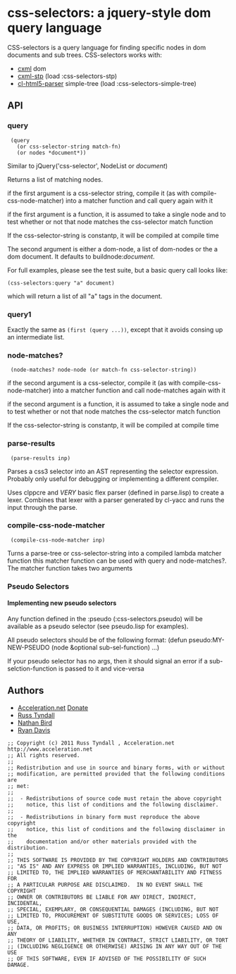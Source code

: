 # css-selectors: a jquery-style dom query language

CSS-selectors is a query language for finding specific nodes in dom
documents and sub trees.  CSS-selectors works with:

 * [cxml](http://common-lisp.net/project/cxml/) dom
 * [cxml-stp](http://www.lichteblau.com/cxml-stp/) (load :css-selectors-stp)
 * [cl-html5-parser](https://github.com/copyleft/cl-html5-parser) simple-tree (load :css-selectors-simple-tree)

## API

### query

```
 (query
   (or css-selector-string match-fn)
   (or nodes *document*))
```

Similar to jQuery('css-selector', NodeList or *document*)

Returns a list of matching nodes.

if the first argument is a css-selector string, compile it (as with compile-css-node-matcher)
into a matcher function and call query again with it

if the first argument is a function, it is assumed to take a single node
and to test whether or not that node matches the css-selector match function

If the css-selector-string is constantp, it will be compiled at compile time

The second argument is either a dom-node, a list of dom-nodes or the a dom document.
It defaults to buildnode:*document*.

For full examples, please see the test suite, but a basic query call looks like:
```
(css-selectors:query "a" document)
```
which will return a list of all "a" tags in the document.

### query1

Exactly the same as `(first (query ...))`, except that it avoids
consing up an intermediate list.

### node-matches?

```
 (node-matches? node-node (or match-fn css-selector-string))
```

if the second argument is a css-selector, compile it (as with compile-css-node-matcher)
into a matcher function and call node-matches again with it

if the second argument is a function, it is assumed to take a single node
and to test whether or not that node matches the css-selector match function

If the css-selector-string is constantp, it will be compiled at compile time

### parse-results

```
 (parse-results inp)
```

Parses a css3 selector into an AST representing the selector expression.
Probably only useful for debugging or implementing a different compiler.

Uses clppcre and *VERY* basic flex parser (defined in parse.lisp) to
create a lexer.  Combines that lexer with a parser generated by
cl-yacc and runs the input through the parse.

### compile-css-node-matcher

```
 (compile-css-node-matcher inp)
```

Turns a parse-tree or css-selector-string into a compiled lambda
matcher function this matcher function can be used with query and
node-matches?.  The matcher function takes two arguments

### Pseudo Selectors

#### Implementing new pseudo selectors

Any function defined in the :pseudo (:css-selectors.pseudo) will be
available as a pseudo selector (see pseudo.lisp for examples).

All pseudo selectors should be of the following format:
(defun pseudo:MY-NEW-PSEUDO (node &optional sub-sel-function) ...)

If your pseudo selector has no args, then it should signal an error if
a sub-selction-function is passed to it and vice-versa


## Authors
 * [Acceleration.net](http://www.acceleration.net/) [Donate](http://www.acceleration.net/programming/donate-to-acceleration-net/)
  * [Russ Tyndall](http://russ.unwashedmeme.com/blog)
  * [Nathan Bird](http://the.unwashedmeme.com/blog)
  * [Ryan Davis](http://ryepup.unwashedmeme.com/blog)


```
;; Copyright (c) 2011 Russ Tyndall , Acceleration.net http://www.acceleration.net
;; All rights reserved.
;;
;; Redistribution and use in source and binary forms, with or without
;; modification, are permitted provided that the following conditions are
;; met:
;;
;;  - Redistributions of source code must retain the above copyright
;;    notice, this list of conditions and the following disclaimer.
;;
;;  - Redistributions in binary form must reproduce the above copyright
;;    notice, this list of conditions and the following disclaimer in the
;;    documentation and/or other materials provided with the distribution.
;;
;; THIS SOFTWARE IS PROVIDED BY THE COPYRIGHT HOLDERS AND CONTRIBUTORS
;; "AS IS" AND ANY EXPRESS OR IMPLIED WARRANTIES, INCLUDING, BUT NOT
;; LIMITED TO, THE IMPLIED WARRANTIES OF MERCHANTABILITY AND FITNESS FOR
;; A PARTICULAR PURPOSE ARE DISCLAIMED.  IN NO EVENT SHALL THE COPYRIGHT
;; OWNER OR CONTRIBUTORS BE LIABLE FOR ANY DIRECT, INDIRECT, INCIDENTAL,
;; SPECIAL, EXEMPLARY, OR CONSEQUENTIAL DAMAGES (INCLUDING, BUT NOT
;; LIMITED TO, PROCUREMENT OF SUBSTITUTE GOODS OR SERVICES; LOSS OF USE,
;; DATA, OR PROFITS; OR BUSINESS INTERRUPTION) HOWEVER CAUSED AND ON ANY
;; THEORY OF LIABILITY, WHETHER IN CONTRACT, STRICT LIABILITY, OR TORT
;; (INCLUDING NEGLIGENCE OR OTHERWISE) ARISING IN ANY WAY OUT OF THE USE
;; OF THIS SOFTWARE, EVEN IF ADVISED OF THE POSSIBILITY OF SUCH DAMAGE.
```
